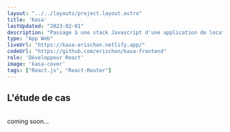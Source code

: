```yaml
---
layout: "../../layouts/project.layout.astro"
title: 'Kasa'
lastUpdated: "2023-02-01"
description: "Passage à une stack Javascript d'une application de location d'appartements."
type: "App Web"
liveUrl: "https://kasa-erischon.netlify.app/"
codeUrl: "https://github.com/erischon/kasa-frontend"
role: 'Développeur React'
image: 'kasa-cover' 
tags: ["React.js", "React-Router"]
---
```


## L'étude de cas
  <br/>
coming soon...